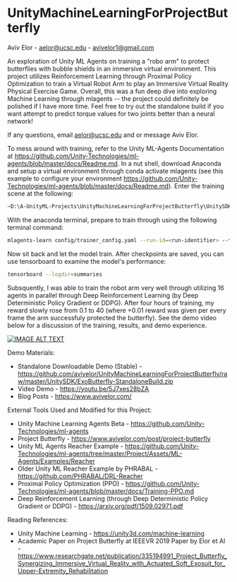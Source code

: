 # UnityMachineLearningForProjectButterfly

Aviv Elor - aelor@ucsc.edu - avivelor1@gmail.com

An exploration of Unity ML Agents on training a "robo arm" to protect butterflies with bubble shields in an immersive virtual environment.
This project utilizes Reinforcement Learning through Proximal Policy Optimization to train a Virtual Robot Arm to play an Immersive Virtual Reality Physical Exercise Game.
Overall, this was a fun deep dive into exploring Machine Learning through mlagents -- the project could definitely be polished if I have more time.
Feel free to try out the standalone build if you want attempt to predict torque values for two joints better than a neural network!

If any questions, email aelor@ucsc.edu and or message Aviv Elor.

To mess around with training, refer to the Unity ML-Agents Documentation at https://github.com/Unity-Technologies/ml-agents/blob/master/docs/Readme.md.
In a nut shell, download Anaconda and setup a virtual environment through conda activate mlagents (see this example to configure your environment https://github.com/Unity-Technologies/ml-agents/blob/master/docs/Readme.md).
Enter the training scene at the following:

```sh
~D:\A-UnityML-Projects\UnityMachineLearningForProjectButterfly\UnitySDK\Assets\ML-Agents\Examples\CM244-ExoArm\Scenes\ExoArm
```

With the anaconda terminal, prepare to train through using the following terminal command:

```sh
mlagents-learn config/trainer_config.yaml --run-id=<run-identifier> --train --time-scale=100
```

Now sit back and let the model train. After checkpoints are saved, you can use tensorboard to examine the model's performance:

```sh
tensorboard --logdir=summaries
```

Subsquently, I was able to train the robot arm very well through utilizing 16 agents in parallel through Deep Reinforcement Learning (by Deep Deterministic Policy Gradient or DDPG).
After four hours of training, my reward slowly rose from 0.1 to 40 (where +0.01 reward was given per every frame the arm successfuly protected the butterfly).
See the demo video below for a discussion of the training, results, and demo experience.

[![IMAGE ALT TEXT](http://img.youtube.com/vi/5J7xes28bZA/0.jpg)](http://www.youtube.com/watch?v=5J7xes28bZA "Demo Video")

Demo Materials:
* Standalone Downloadable Demo (Stable) - https://github.com/avivelor/UnityMachineLearningForProjectButterfly/raw/master/UnitySDK/ExoButterfly-StandaloneBuild.zip
* Video Demo - https://youtu.be/5J7xes28bZA
* Blog Posts - https://www.avivelor.com/

External Tools Used and Modified for this Project:
* Unity Machine Learning Agents Beta - https://github.com/Unity-Technologies/ml-agents
* Project Butterfly - https://www.avivelor.com/post/project-butterfly
* Unity ML Agents Reacher Example - https://github.com/Unity-Technologies/ml-agents/tree/master/Project/Assets/ML-Agents/Examples/Reacher
* Older Unity ML Reacher Example by PHRABAL  - https://github.com/PHRABAL/DRL-Reacher
* Proximal Policy Optimization (PPO) - https://github.com/Unity-Technologies/ml-agents/blob/master/docs/Training-PPO.md
* Deep Reinforcement Learning (through Deep Deterministic Policy Gradient or DDPG) -  https://arxiv.org/pdf/1509.02971.pdf

Reading References:
* Unity Machine Learning - https://unity3d.com/machine-learning
* Academic Paper on Project Butterfly at IEEEVR 2019 Paper by Elor et Al - https://www.researchgate.net/publication/335194991_Project_Butterfly_Synergizing_Immersive_Virtual_Reality_with_Actuated_Soft_Exosuit_for_Upper-Extremity_Rehabilitation
